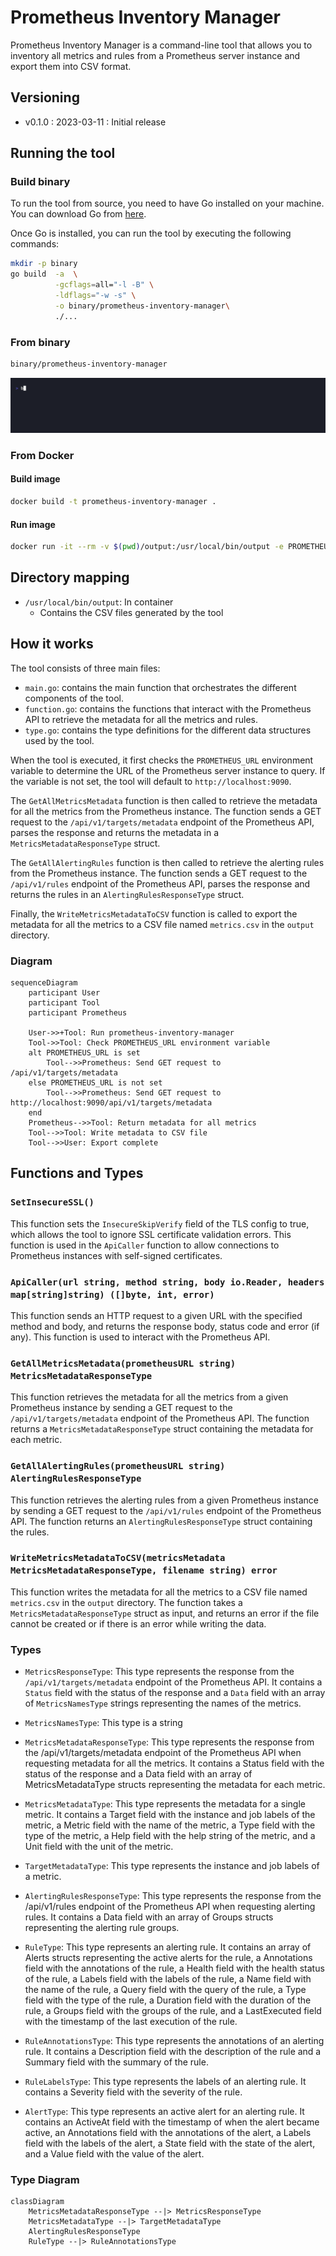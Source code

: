 # Prometheus Inventory Manager

Prometheus Inventory Manager is a command-line tool that allows you to inventory all metrics and rules from a Prometheus server instance and export them into CSV format.

## Versioning

- v0.1.0 : 2023-03-11 : Initial release

## Running the tool

### Build binary

To run the tool from source, you need to have Go installed on your machine. You can download Go from [here](https://golang.org/dl/).

Once Go is installed, you can run the tool by executing the following commands:

```bash
mkdir -p binary
go build  -a  \
          -gcflags=all="-l -B" \
          -ldflags="-w -s" \
          -o binary/prometheus-inventory-manager\
          ./...
```

### From binary

```bash
binary/prometheus-inventory-manager
```

![Gif running prometheus-inventory-manager](assets/runningBin.gif)


### From Docker

#### Build image

```bash
docker build -t prometheus-inventory-manager .
```

#### Run image

```bash
docker run -it --rm -v $(pwd)/output:/usr/local/bin/output -e PROMETHEUS_URL=http://localhost:9090 prometheus-inventory-manager
```



## Directory mapping

- `/usr/local/bin/output`: In container
  - Contains the CSV files generated by the tool

## How it works

The tool consists of three main files:

- `main.go`: contains the main function that orchestrates the different components of the tool.
- `function.go`: contains the functions that interact with the Prometheus API to retrieve the metadata for all the metrics and rules.
- `type.go`: contains the type definitions for the different data structures used by the tool.

When the tool is executed, it first checks the `PROMETHEUS_URL` environment variable to determine the URL of the Prometheus server instance to query. If the variable is not set, the tool will default to `http://localhost:9090`.

The `GetAllMetricsMetadata` function is then called to retrieve the metadata for all the metrics from the Prometheus instance. The function sends a GET request to the `/api/v1/targets/metadata` endpoint of the Prometheus API, parses the response and returns the metadata in a `MetricsMetadataResponseType` struct.

The `GetAllAlertingRules` function is then called to retrieve the alerting rules from the Prometheus instance. The function sends a GET request to the `/api/v1/rules` endpoint of the Prometheus API, parses the response and returns the rules in an `AlertingRulesResponseType` struct.

Finally, the `WriteMetricsMetadataToCSV` function is called to export the metadata for all the metrics to a CSV file named `metrics.csv` in the `output` directory.


### Diagram

```mermaid
sequenceDiagram
    participant User
    participant Tool
    participant Prometheus

    User->>+Tool: Run prometheus-inventory-manager
    Tool->>Tool: Check PROMETHEUS_URL environment variable
    alt PROMETHEUS_URL is set
        Tool-->>Prometheus: Send GET request to /api/v1/targets/metadata
    else PROMETHEUS_URL is not set
        Tool-->>Prometheus: Send GET request to http://localhost:9090/api/v1/targets/metadata
    end
    Prometheus-->>Tool: Return metadata for all metrics
    Tool-->>Tool: Write metadata to CSV file
    Tool-->>User: Export complete
```

## Functions and Types

### `SetInsecureSSL()`

This function sets the `InsecureSkipVerify` field of the TLS config to true, which allows the tool to ignore SSL certificate validation errors. This function is used in the `ApiCaller` function to allow connections to Prometheus instances with self-signed certificates.

### `ApiCaller(url string, method string, body io.Reader, headers map[string]string) ([]byte, int, error)`

This function sends an HTTP request to a given URL with the specified method and body, and returns the response body, status code and error (if any). This function is used to interact with the Prometheus API.

### `GetAllMetricsMetadata(prometheusURL string) MetricsMetadataResponseType`

This function retrieves the metadata for all the metrics from a given Prometheus instance by sending a GET request to the `/api/v1/targets/metadata` endpoint of the Prometheus API. The function returns a `MetricsMetadataResponseType` struct containing the metadata for each metric.

### `GetAllAlertingRules(prometheusURL string) AlertingRulesResponseType`

This function retrieves the alerting rules from a given Prometheus instance by sending a GET request to the `/api/v1/rules` endpoint of the Prometheus API. The function returns an `AlertingRulesResponseType` struct containing the rules.

### `WriteMetricsMetadataToCSV(metricsMetadata MetricsMetadataResponseType, filename string) error`

This function writes the metadata for all the metrics to a CSV file named `metrics.csv` in the `output` directory. The function takes a `MetricsMetadataResponseType` struct as input, and returns an error if the file cannot be created or if there is an error while writing the data.

### Types

- `MetricsResponseType`: This type represents the response from the `/api/v1/targets/metadata` endpoint of the Prometheus API. It contains a `Status` field with the status of the response and a `Data` field with an array of `MetricsNamesType` strings representing the names of the metrics.

- `MetricsNamesType`: This type is a string

- `MetricsMetadataResponseType`: This type represents the response from the /api/v1/targets/metadata endpoint of the Prometheus API when requesting metadata for all the metrics. It contains a Status field with the status of the response and a Data field with an array of MetricsMetadataType structs representing the metadata for each metric.

- `MetricsMetadataType`: This type represents the metadata for a single metric. It contains a Target field with the instance and job labels of the metric, a Metric field with the name of the metric, a Type field with the type of the metric, a Help field with the help string of the metric, and a Unit field with the unit of the metric.

- `TargetMetadataType`: This type represents the instance and job labels of a metric.

- `AlertingRulesResponseType`: This type represents the response from the /api/v1/rules endpoint of the Prometheus API when requesting alerting rules. It contains a Data field with an array of Groups structs representing the alerting rule groups.

- `RuleType`: This type represents an alerting rule. It contains an array of Alerts structs representing the active alerts for the rule, a Annotations field with the annotations of the rule, a Health field with the health status of the rule, a Labels field with the labels of the rule, a Name field with the name of the rule, a Query field with the query of the rule, a Type field with the type of the rule, a Duration field with the duration of the rule, a Groups field with the groups of the rule, and a LastExecuted field with the timestamp of the last execution of the rule.

- `RuleAnnotationsType`: This type represents the annotations of an alerting rule. It contains a Description field with the description of the rule and a Summary field with the summary of the rule.

- `RuleLabelsType`: This type represents the labels of an alerting rule. It contains a Severity field with the severity of the rule.

- `AlertType`: This type represents an active alert for an alerting rule. It contains an ActiveAt field with the timestamp of when the alert became active, an Annotations field with the annotations of the alert, a Labels field with the labels of the alert, a State field with the state of the alert, and a Value field with the value of the alert.

### Type Diagram

```mermaid
classDiagram
    MetricsMetadataResponseType --|> MetricsResponseType
    MetricsMetadataType --|> TargetMetadataType
    AlertingRulesResponseType
    RuleType --|> RuleAnnotationsType
```
